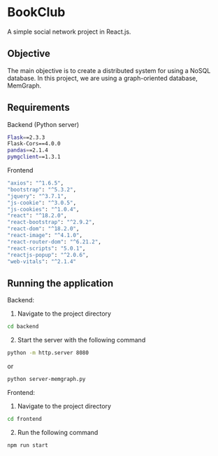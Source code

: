 # BookClub
A simple social network project in React.js.

## Objective
The main objective is to create a distributed system for using a NoSQL database. In this project, we are using a graph-oriented database, MemGraph.

## Requirements
Backend (Python server)
``` bash
Flask==2.3.3
Flask-Cors==4.0.0
pandas==2.1.4
pymgclient==1.3.1
````
Frontend
``` bash
"axios": "^1.6.5",
"bootstrap": "^5.3.2",
"jquery": "^3.7.1",
"js-cookie": "^3.0.5",
"js-cookies": "^1.0.4",
"react": "^18.2.0",
"react-bootstrap": "^2.9.2",
"react-dom": "^18.2.0",
"react-image": "^4.1.0",
"react-router-dom": "^6.21.2",
"react-scripts": "5.0.1",
"reactjs-popup": "^2.0.6",
"web-vitals": "^2.1.4"
````

## Running the application
Backend:
1. Navigate to the project directory
  ``` bash
cd backend
````

2. Start the server with the following command
  ``` bash
python -m http.server 8080 
````
or
  ``` bash
python server-memgraph.py
````

Frontend:
1. Navigate to the project directory
  ``` bash
cd frontend
````
2. Run the following command
  ``` bash
npm run start
````
